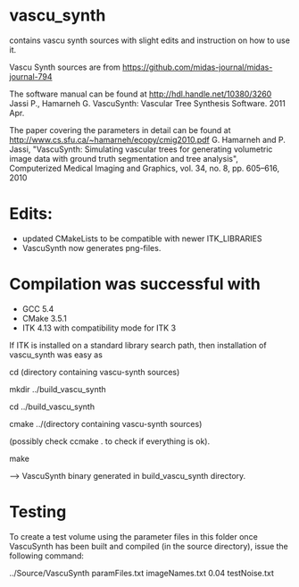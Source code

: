 # vascu_synth
contains vascu synth sources with slight edits and instruction on how to use it.

Vascu Synth sources are from https://github.com/midas-journal/midas-journal-794

The software manual can be found at http://hdl.handle.net/10380/3260
Jassi P., Hamarneh G. VascuSynth: Vascular Tree Synthesis Software. 2011 Apr. 

The paper covering the parameters in detail can be found at http://www.cs.sfu.ca/~hamarneh/ecopy/cmig2010.pdf
G. Hamarneh and P. Jassi,  "VascuSynth:  Simulating vascular trees for generating volumetric image
data with ground truth segmentation and tree analysis", Computerized Medical Imaging and Graphics, vol. 34, no. 8, pp. 605–616, 2010

# Edits:
- updated CMakeLists to be compatible with newer ITK_LIBRARIES
- VascuSynth now generates png-files.

# Compilation was successful with 
- GCC 5.4
- CMake 3.5.1
- ITK 4.13 with compatibility mode for ITK 3

If ITK is installed on a standard library search path, then installation of vascu_synth was easy as

  cd (directory containing vascu-synth sources)
  
  mkdir ../build_vascu_synth
  
  cd ../build_vascu_synth
  
  cmake ../(directory containing vascu-synth sources)
  
  (possibly check ccmake .    to check if everything is ok).
  
  make

--> VascuSynth binary generated in build_vascu_synth directory.

# Testing
To create a test volume using the parameter files in this folder once VascuSynth has been built and compiled (in the source directory), issue the following command:

../Source/VascuSynth paramFiles.txt imageNames.txt 0.04 testNoise.txt
